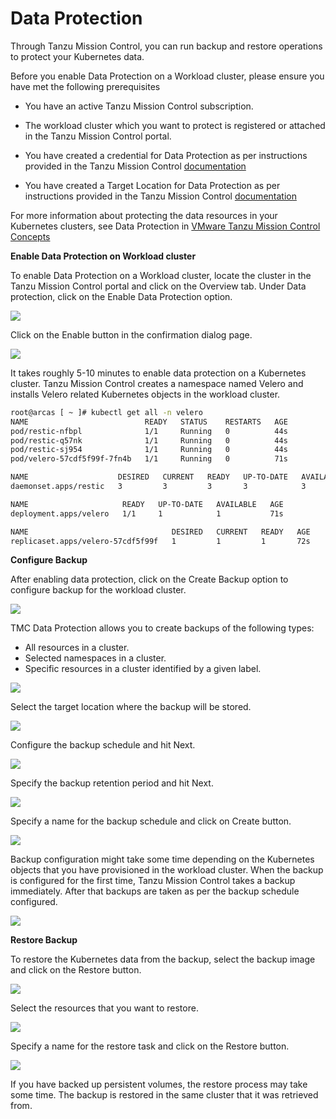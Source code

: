 # Data Protection

Through Tanzu Mission Control, you can run backup and restore operations to protect your Kubernetes data.

Before you enable Data Protection on a Workload cluster, please ensure you have met the following prerequisites

- You have an active Tanzu Mission Control subscription.

- The workload cluster which you want to protect is registered or attached in the Tanzu Mission Control portal.

- You have created a credential for Data Protection as per instructions provided in the Tanzu Mission Control [documentation](https://docs.vmware.com/en/VMware-Tanzu-Mission-Control/services/tanzumc-using/GUID-4F349EE4-9C64-4243-84FF-D287F497A3D0.html)

- You have created a Target Location for Data Protection as per instructions provided in the Tanzu Mission Control [documentation](https://docs.vmware.com/en/VMware-Tanzu-Mission-Control/services/tanzumc-using/GUID-867683CE-8AF0-4DC7-9121-81AD507EDB3B.html)

For more information about protecting the data resources in your Kubernetes clusters, see Data Protection in [VMware Tanzu Mission Control Concepts](https://docs.vmware.com/en/VMware-Tanzu-Mission-Control/services/tanzumc-concepts/GUID-C16557BC-EB1B-4414-8E63-28AD92E0CAE5.html)

**Enable Data Protection on Workload cluster**

To enable Data Protection on a Workload cluster, locate the cluster in the Tanzu Mission Control portal and click on the Overview tab. Under Data protection, click on the Enable Data Protection option.

![](img/tko-data-protection/tko-dp01.png)

Click on the Enable button in the confirmation dialog page.

![](img/tko-data-protection/tko-dp02.png)

It takes roughly 5-10 minutes to enable data protection on a Kubernetes cluster. Tanzu Mission Control creates a namespace named Velero and installs Velero related Kubernetes objects in the workload cluster.

```bash
root@arcas [ ~ ]# kubectl get all -n velero
NAME                          READY   STATUS    RESTARTS   AGE
pod/restic-nfbpl              1/1     Running   0          44s
pod/restic-q57nk              1/1     Running   0          44s
pod/restic-sj954              1/1     Running   0          44s
pod/velero-57cdf5f99f-7fn4b   1/1     Running   0          71s

NAME                    DESIRED   CURRENT   READY   UP-TO-DATE   AVAILABLE   NODE SELECTOR   AGE
daemonset.apps/restic   3         3         3       3            3           <none>          45s

NAME                     READY   UP-TO-DATE   AVAILABLE   AGE
deployment.apps/velero   1/1     1            1           71s

NAME                                DESIRED   CURRENT   READY   AGE
replicaset.apps/velero-57cdf5f99f   1         1         1       72s
```

**Configure Backup**

After enabling data protection, click on the Create Backup option to configure backup for the workload cluster.

![](img/tko-data-protection/tko-dp03.png)

TMC Data Protection allows you to create backups of the following types:

- All resources in a cluster.
- Selected namespaces in a cluster.
- Specific resources in a cluster identified by a given label.

![](img/tko-data-protection/tko-dp04.png)

Select the target location where the backup will be stored.

![](img/tko-data-protection/tko-dp05.png)

Configure the backup schedule and hit Next.

![](img/tko-data-protection/tko-dp06.png)

Specify the backup retention period and hit Next.

![](img/tko-data-protection/tko-dp07.png)

Specify a name for the backup schedule and click on Create button.

![](img/tko-data-protection/tko-dp08.png)

Backup configuration might take some time depending on the Kubernetes objects that you have provisioned in the workload cluster. When the backup is configured for the first time, Tanzu Mission Control takes a backup immediately. After that backups are taken as per the backup schedule configured.

![](img/tko-data-protection/tko-dp09.png)

**Restore Backup**

To restore the Kubernetes data from the backup, select the backup image and click on the Restore button.

![](img/tko-data-protection/tko-dp10.png)

Select the resources that you want to restore.  

![](img/tko-data-protection/tko-dp11.png)

Specify a name for the restore task and click on the Restore button.

![](img/tko-data-protection/tko-dp12.png)

If you have backed up persistent volumes, the restore process may take some time. The backup is restored in the same cluster that it was retrieved from.
